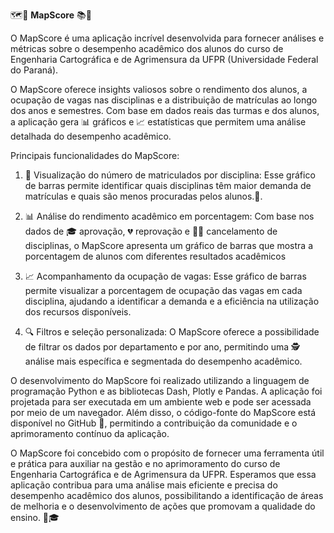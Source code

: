 🗺️🎯 **MapScore** 📚🚀

O MapScore é uma aplicação incrível desenvolvida para fornecer análises e métricas sobre o desempenho acadêmico dos alunos do curso de Engenharia Cartográfica e de Agrimensura da UFPR (Universidade Federal do Paraná).

O MapScore oferece insights valiosos sobre o rendimento dos alunos, a ocupação de vagas nas disciplinas e a distribuição de matrículas ao longo dos anos e semestres. Com base em dados reais das turmas e dos alunos, a aplicação gera 📊 gráficos e 📈 estatísticas que permitem uma análise detalhada do desempenho acadêmico.

Principais funcionalidades do MapScore:

1. 👀 Visualização do número de matriculados por disciplina: Esse gráfico de barras permite identificar quais disciplinas têm maior demanda de matrículas e quais são menos procuradas pelos alunos.🌚.

2. 📊 Análise do rendimento acadêmico em porcentagem: Com base nos dados de 🎓 aprovação, 💔 reprovação e 🧙‍♂️ cancelamento de disciplinas, o MapScore apresenta um gráfico de barras que mostra a porcentagem de alunos com diferentes resultados acadêmicos

3. 📈 Acompanhamento da ocupação de vagas: Esse gráfico de barras permite visualizar a porcentagem de ocupação das vagas em cada disciplina, ajudando a identificar a demanda e a eficiência na utilização dos recursos disponíveis.
   
4. 🔍 Filtros e seleção personalizada: O MapScore oferece a possibilidade de filtrar os dados por departamento e por ano, permitindo uma 🕵️ análise mais específica e segmentada do desempenho acadêmico.

O desenvolvimento do MapScore foi realizado utilizando a linguagem de programação Python e as bibliotecas Dash, Plotly e Pandas. A aplicação foi projetada para ser executada em um ambiente web e pode ser acessada por meio de um navegador. Além disso, o código-fonte do MapScore está disponível no GitHub 🐙, permitindo a contribuição da comunidade e o aprimoramento contínuo da aplicação.

O MapScore foi concebido com o propósito de fornecer uma ferramenta útil e prática para auxiliar na gestão e no aprimoramento do curso de Engenharia Cartográfica e de Agrimensura da UFPR. Esperamos que essa aplicação contribua para uma análise mais eficiente e precisa do desempenho acadêmico dos alunos, possibilitando a identificação de áreas de melhoria e o desenvolvimento de ações que promovam a qualidade do ensino. 🚀🎓
